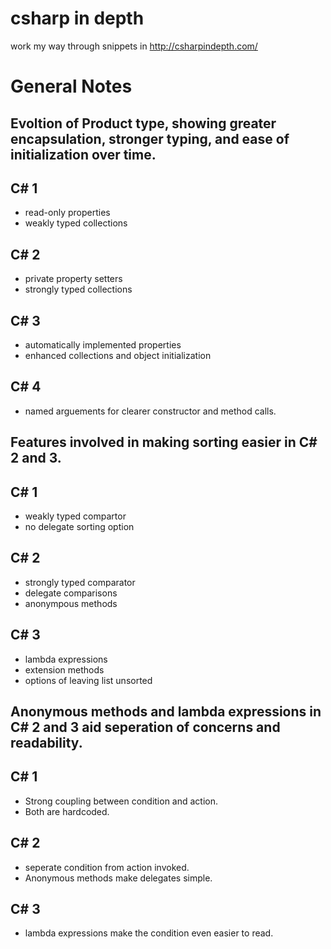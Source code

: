 csharp in depth
===============
work my way through snippets in http://csharpindepth.com/

General Notes
=============

Evoltion of Product type, showing greater encapsulation, stronger typing, and
ease of initialization over time.
--------------------------------------------------------------------------------

C# 1
----
* read-only properties
* weakly typed collections

C# 2
----
* private property setters
* strongly typed collections

C# 3 
----
* automatically implemented properties
* enhanced collections and object initialization

C# 4
----
* named arguements for clearer constructor and method calls.


Features involved in making sorting easier in C# 2 and 3.
---------------------------------------------------------

C# 1
----
* weakly typed compartor
* no delegate sorting option

C# 2
----
* strongly typed comparator
* delegate comparisons
* anonympous methods

C# 3
----
* lambda expressions
* extension methods
* options of leaving list unsorted


Anonymous methods and lambda expressions in C# 2 and 3 aid seperation of concerns and readability.
--------------------------------------------------------------------------------------------------

C# 1
----
* Strong coupling between condition and action.
* Both are hardcoded.

C# 2
----
* seperate condition from action invoked.
* Anonymous methods make delegates simple.

C# 3
----
* lambda expressions make the condition even easier to read.

